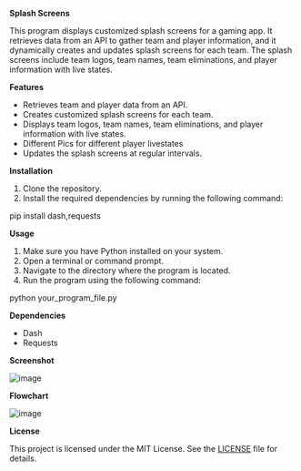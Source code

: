 **Splash Screens**

This program displays customized splash screens for a gaming app. It retrieves data from an API to gather team and player information, and it dynamically creates and updates splash screens for each team. The splash screens include team logos, team names, team eliminations, and player information with live states.

**Features**

-   Retrieves team and player data from an API.
-   Creates customized splash screens for each team.
-   Displays team logos, team names, team eliminations, and player information with live states.
-   Different Pics for different player livestates
-   Updates the splash screens at regular intervals.

**Installation**

1.  Clone the repository.
2.  Install the required dependencies by running the following command:

pip install dash,requests

**Usage**

1.  Make sure you have Python installed on your system.
2.  Open a terminal or command prompt.
3.  Navigate to the directory where the program is located.
4.  Run the program using the following command:

python your_program_file.py

**Dependencies**

-   Dash
-   Requests

**Screenshot**

![image](https://github.com/NotJeket/PUBGm-Rankings/assets/37781149/b4208b3c-977b-4ff4-8e6b-27d97badaa67)

**Flowchart**

![image](https://github.com/NotJeket/PUBGm-Rankings/assets/37781149/c0868d9a-ff56-4e46-b397-f29aac21bb91)


**License**

This project is licensed under the MIT License. See the [LICENSE](https://github.com/NotJeket/PUBGm-Rankings/blob/main/LICENSE) file for details.
